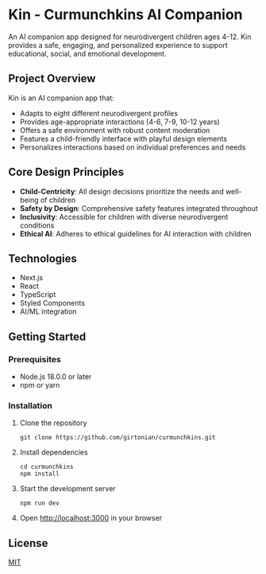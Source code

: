 # Kin - Curmunchkins AI Companion

An AI companion app designed for neurodivergent children ages 4-12. Kin provides a safe, engaging, and personalized experience to support educational, social, and emotional development.

## Project Overview

Kin is an AI companion app that:
- Adapts to eight different neurodivergent profiles
- Provides age-appropriate interactions (4-6, 7-9, 10-12 years)
- Offers a safe environment with robust content moderation
- Features a child-friendly interface with playful design elements
- Personalizes interactions based on individual preferences and needs

## Core Design Principles

- **Child-Centricity**: All design decisions prioritize the needs and well-being of children
- **Safety by Design**: Comprehensive safety features integrated throughout
- **Inclusivity**: Accessible for children with diverse neurodivergent conditions
- **Ethical AI**: Adheres to ethical guidelines for AI interaction with children

## Technologies

- Next.js
- React
- TypeScript
- Styled Components
- AI/ML integration

## Getting Started

### Prerequisites

- Node.js 18.0.0 or later
- npm or yarn

### Installation

1. Clone the repository
   ```
   git clone https://github.com/girtonian/curmunchkins.git
   ```

2. Install dependencies
   ```
   cd curmunchkins
   npm install
   ```

3. Start the development server
   ```
   npm run dev
   ```

4. Open [http://localhost:3000](http://localhost:3000) in your browser

## License

[MIT](LICENSE)